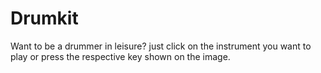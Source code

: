 # Drumkit
Want to be a drummer in leisure?
just click on the instrument you want to play or press the respective key shown on the image.
